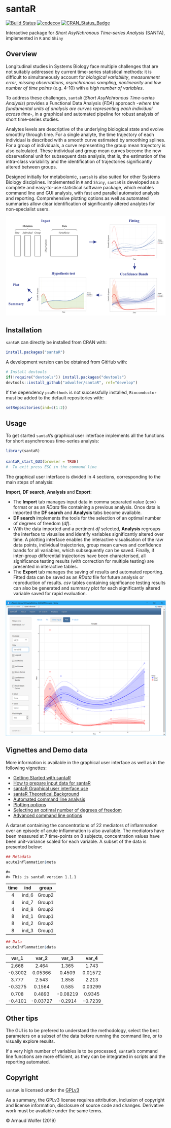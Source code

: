 
<!-- README.md is generated from README.Rmd. Please edit that file -->

# santaR

[![Build
Status](https://travis-ci.org/adwolfer/santaR.svg?branch=develop)](https://travis-ci.org/adwolfer/santaR)
[![codecov](https://codecov.io/gh/adwolfer/santaR/branch/develop/graph/badge.svg)](https://codecov.io/gh/adwolfer/santaR/branch/develop)
[![CRAN\_Status\_Badge](http://www.r-pkg.org/badges/version/santaR)](https://cran.r-project.org/package=santaR)

Interactive package for *Short AsyNchronous Time-series Analysis*
(SANTA), implemented in `R` and `Shiny`

## Overview

Longitudinal studies in Systems Biology face multiple challenges that
are not suitably addressed by current time-series statistical methods:
it is difficult to simultaneously account for *biological variability*,
*measurement error*, *missing observations*, *asynchronous sampling*,
*nonlinearity* and *low number of time points* (e.g. 4-10) with a *high
number of variables*.

To address these challenges, `santaR` (*Short AsyNchronous Time-series
Analysis*) provides a Functional Data Analysis (*FDA*) approach -*where
the fundamental units of analysis are curves representing each
individual across time*-, in a graphical and automated pipeline for
robust analysis of short time-series studies.

Analytes levels are descriptive of the underlying biological state and
evolve smoothly through time. For a single analyte, the time trajectory
of each individual is described with a smooth curve estimated by
smoothing splines. For a group of individuals, a curve representing the
group mean trajectory is also calculated. These individual and group
mean curves become the new observational unit for subsequent data
analysis, that is, the estimation of the intra-class variability and the
identification of trajectories significantly altered between groups.

Designed initially for metabolomic, `santaR` is also suited for other
Systems Biology disciplines. Implemented in `R` and `Shiny`, `santaR` is
developed as a complete and easy-to-use statistical software package,
which enables command line and GUI analysis, with fast and parallel
automated analysis and reporting. Comprehensive plotting options as well
as automated summaries allow clear identification of significantly
altered analytes for non-specialist users.

![](man/figures/santaR-approach.jpg)

## Installation

`santaR` can directly be installed from CRAN with:

``` r
install.packages("santaR")
```

A development version can be obtained from GitHub with:

``` r
# Install devtools
if(!require("devtools")) install.packages("devtools")
devtools::install_github("adwolfer/santaR", ref="develop")
```

If the dependency `pcaMethods` is not successfully installed,
`Bioconductor` must be added to the default repositories with:

``` r
setRepositories(ind=c(1:2))
```

## Usage

To get started `santaR`’s graphical user interface implements all the
functions for short asynchronous time-series analysis:

``` r
library(santaR)

santaR_start_GUI(browser = TRUE)
#  To exit press ESC in the command line
```

The graphical user interface is divided in 4 sections, corresponding to
the main steps of analysis:

**Import**, **DF search**, **Analysis** and **Export**:

  - The **Import** tab manages input data in comma separated value
    (*csv*) format or as an *RData* file containing a previous analysis.
    Once data is imported the **DF search** and **Analysis** tabs become
    available.
  - **DF search** implements the tools for the selection of an optimal
    number of degrees of freedom (*df*).
  - With the data imported and a pertinent *df* selected, **Analysis**
    regroups the interface to visualise and identify variables
    significantly altered over time. A plotting interface enables the
    interactive visualisation of the raw data points, individual
    trajectories, group mean curves and confidence bands for all
    variables, which subsequently can be saved. Finally, if inter-group
    differential trajectories have been characterised, all significance
    testing results (with correction for multiple testing) are presented
    in interactive tables.
  - The **Export** tab manages the saving of results and automated
    reporting. Fitted data can be saved as an *RData* file for future
    analysis or reproduction of results. *csv* tables containing
    significance testing results can also be generated and summary plot
    for each significantly altered variable saved for rapid evaluation.

![](man/figures/README-example-1.png)

## Vignettes and Demo data

More information is available in the graphical user interface as well as
in the following vignettes:

  - [Getting Started with
    santaR](http://htmlpreview.github.io/?https://github.com/adwolfer/santaR/blob/develop/doc/getting-started.html)
  - [How to prepare input data for
    santaR](http://htmlpreview.github.io/?https://github.com/adwolfer/santaR/blob/develop/doc/prepare-input-data.html)
  - [santaR Graphical user interface use](doc/santaR-GUI.pdf)
  - [santaR Theoretical
    Background](http://htmlpreview.github.io/?https://github.com/adwolfer/santaR/blob/develop/doc/theoretical-background.html)
  - [Automated command line
    analysis](http://htmlpreview.github.io/?https://github.com/adwolfer/santaR/blob/develop/doc/automated-command-line.html)
  - [Plotting
    options](http://htmlpreview.github.io/?https://github.com/adwolfer/santaR/blob/develop/doc/plotting-options.html)
  - [Selecting an optimal number of degrees of
    freedom](http://htmlpreview.github.io/?https://github.com/adwolfer/santaR/blob/develop/doc/selecting-optimal-df.html)
  - [Advanced command line
    options](http://htmlpreview.github.io/?https://github.com/adwolfer/santaR/blob/develop/doc/advanced-command-line-functions.html)

A dataset containing the concentrations of 22 mediators of inflammation
over an episode of acute inflammation is also available. The mediators
have been measured at 7 time-points on 8 subjects, concentration values
have been unit-variance scaled for each variable. A subset of the data
is presented below:

``` r
## Metadata
acuteInflammation$meta
```

    #> 
    #> This is santaR version 1.1.1

| time |  ind   | group  |
| :--: | :----: | :----: |
|  4   | ind\_6 | Group2 |
|  4   | ind\_7 | Group1 |
|  4   | ind\_8 | Group2 |
|  8   | ind\_1 | Group1 |
|  8   | ind\_2 | Group2 |
|  8   | ind\_3 | Group1 |

``` r
## Data
acuteInflammation$data
```

|  var\_1  |  var\_2   |  var\_3   |  var\_4  |
| :------: | :-------: | :-------: | :------: |
|  2.668   |   2.464   |   1.365   |  1.743   |
| \-0.3002 |  0.05366  |  0.4509   | 0.01572  |
|  3.777   |   2.543   |   1.858   |  2.213   |
| \-0.3275 |  0.1564   |   0.585   | 0.03299  |
|  0.708   |  0.4893   | \-0.08219 |  0.9345  |
| \-0.4101 | \-0.03727 | \-0.2914  | \-0.7239 |

## Other tips

The GUI is to be prefered to understand the methodology, select the best
parameters on a subset of the data before running the command line, or
to visually explore results.

If a very high number of variables is to be processed, `santaR`’s
command line functions are more efficient, as they can be integrated in
scripts and the reporting automated.

## Copyright

`santaR` is licensed under the
[GPLv3](http://choosealicense.com/licenses/gpl-3.0/)

As a summary, the GPLv3 license requires attribution, inclusion of
copyright and license information, disclosure of source code and
changes. Derivative work must be available under the same terms.

© Arnaud Wolfer (2019)
